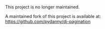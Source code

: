 This project is no longer maintained.

A maintained fork of this project is available at: https://github.com/pydanny/dj-pagination
